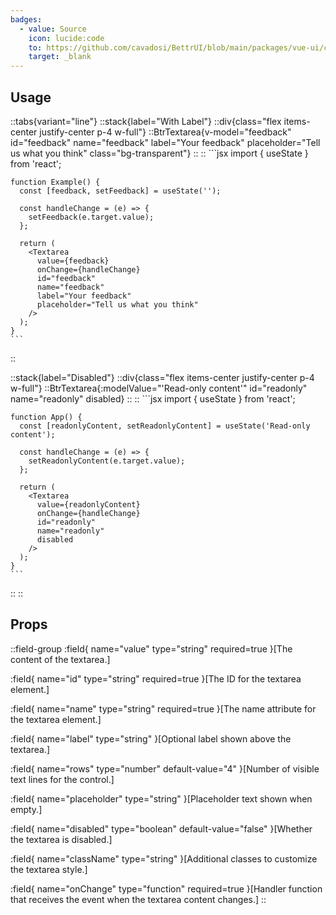```yaml
---
badges:
  - value: Source
    icon: lucide:code
    to: https://github.com/cavadosi/BettrUI/blob/main/packages/vue-ui/components/Textarea.vue
    target: _blank
---
```


## Usage

::tabs{variant="line"}
  ::stack{label="With Label"}
    ::div{class="flex items-center justify-center p-4 w-full"}
    ::BtrTextarea{v-model="feedback" id="feedback" name="feedback" label="Your feedback" placeholder="Tell us what you think" class="bg-transparent"}
    ::
    ::
     ```jsx
    import { useState } from 'react';

    function Example() {
      const [feedback, setFeedback] = useState('');

      const handleChange = (e) => {
        setFeedback(e.target.value);
      };

      return (
        <Textarea
          value={feedback}
          onChange={handleChange}
          id="feedback"
          name="feedback"
          label="Your feedback"
          placeholder="Tell us what you think"
        />
      );
    }
    ```
  ::

  ::stack{label="Disabled"}
    ::div{class="flex items-center justify-center p-4 w-full"}
    ::BtrTextarea{:modelValue="'Read-only content'" id="readonly" name="readonly" disabled}
    ::
    ::
     ```jsx
    import { useState } from 'react';

    function App() {
      const [readonlyContent, setReadonlyContent] = useState('Read-only content');

      const handleChange = (e) => {
        setReadonlyContent(e.target.value);
      };

      return (
        <Textarea
          value={readonlyContent}
          onChange={handleChange}
          id="readonly"
          name="readonly"
          disabled
        />
      );
    }
    ```
  ::
::
## Props

::field-group
  :field{
    name="value"
    type="string"
    required=true
  }[The content of the textarea.]

  :field{
    name="id"
    type="string"
    required=true
  }[The ID for the textarea element.]

  :field{
    name="name"
    type="string"
    required=true
  }[The name attribute for the textarea element.]

  :field{
    name="label"
    type="string"
  }[Optional label shown above the textarea.]

  :field{
    name="rows"
    type="number"
    default-value="4"
  }[Number of visible text lines for the control.]

  :field{
    name="placeholder"
    type="string"
  }[Placeholder text shown when empty.]

  :field{
    name="disabled"
    type="boolean"
    default-value="false"
  }[Whether the textarea is disabled.]

  :field{
    name="className"
    type="string"
  }[Additional classes to customize the textarea style.]

  :field{
    name="onChange"
    type="function"
    required=true
  }[Handler function that receives the event when the textarea content changes.]
::